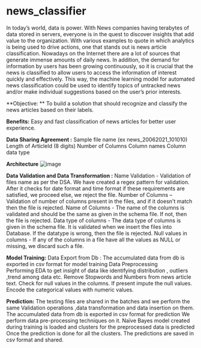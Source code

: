 # news_classifier
In today’s world, data is power. With News companies having terabytes of data stored in servers, everyone is in the quest to discover insights that add value to the organization. With various examples to quote in which analytics is being used to drive actions, one that stands out is news article classification. Nowadays on the Internet there are a lot of sources that generate immense amounts of daily news. In addition, the demand for information by users has been growing continuously, so it is crucial that the news is classified to allow users to access the information of interest quickly and effectively. This way, the machine learning model for automated news classification could be used to identify topics of untracked news and/or make individual suggestions based on the user’s prior interests.

**Objective: **
To build a solution that should recognize and classify the news articles based on their labels.
 
**Benefits:**
Easy and fast classification of news articles for better user experience.


**Data Sharing Agreement :**
Sample file name (ex news_20062021_101010)
Length of ArticleId (8 digits)
Number of Columns
Column names 
Column data type


**Architecture**
![image](https://user-images.githubusercontent.com/83774739/136933364-4c35322a-7c02-4f16-b724-a236c7e6809a.png)


**Data Validation and Data Transformation :**
Name Validation - Validation of files name as per the DSA. We have created a regex pattern for validation. After it checks for date format and time format if these requirements are satisfied, we proceed else, we reject the file.
Number of Columns – Validation of number of columns present in the files, and if it doesn't match then the file is rejected.
Name of Columns - The name of the columns is validated and should be the same as given in the schema file. If not, then the file is rejected.
Data type of columns - The data type of columns is given in the schema file. It is validated when we insert the files into Database. If the datatype is wrong, then the file is rejected.
Null values in columns - If any of the columns in a file have all the values as NULL or missing, we discard such a file.

**Model Training:**
Data Export from Db :
     The accumulated data from db is exported in csv format for model training
Data Preprocessing   
Performing EDA to get insight of data like  identifying distribution , outliers ,trend
      among data etc.
Remove Stopwords and Numbers from news article text.
Check for null values in the columns. If present impute the null values.
Encode the categorical values with numeric values.

**Prediction:**
The testing files are shared in the batches and we perform the same Validation operations ,data transformation and data insertion on them.
The accumulated data from db is exported in csv format for  prediction
We perform data pre-processing techniques on it.
Naïve Bayes model created during training is loaded and clusters for the preprocessed data is predicted
Once the prediction is done for all the clusters. The predictions  are saved in csv format and shared.







